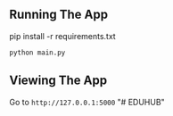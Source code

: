 ## Running The App

pip install -r requirements.txt

```bash
python main.py
```

## Viewing The App

Go to `http://127.0.0.1:5000`
"# EDUHUB" 
